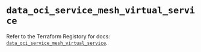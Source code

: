 # `data_oci_service_mesh_virtual_service`

Refer to the Terraform Registory for docs: [`data_oci_service_mesh_virtual_service`](https://registry.terraform.io/providers/oracle/oci/6.18.0/docs/data-sources/service_mesh_virtual_service).

